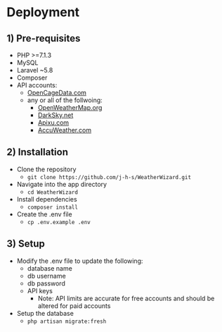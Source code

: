 Deployment
==========

## 1) Pre-requisites
* PHP >=7.1.3
* MySQL
* Laravel ~5.8
* Composer
* API accounts:
  * [OpenCageData.com](http://www.opencagedata.com)
  * any or all of the follwoing:
    * [OpenWeatherMap.org](http://www.openweathermap.org/api)
    * [DarkSky.net](http://www.darksky.net/dev)
    * [Apixu.com](http://www.apixu.com)
    * [AccuWeather.com](http://developer.accuweather.com)

## 2) Installation
* Clone the repository
  * `git clone https://github.com/j-h-s/WeatherWizard.git`
* Navigate into the app directory
  * `cd WeatherWizard`
* Install dependencies
  * `composer install`
* Create the .env file
  * `cp .env.example .env`

## 3) Setup
* Modify the .env file to update the following:
  * database name
  * db username
  * db password
  * API keys
    * Note: API limits are accurate for free accounts and should be altered for paid accounts
* Setup the database
  * `php artisan migrate:fresh`
